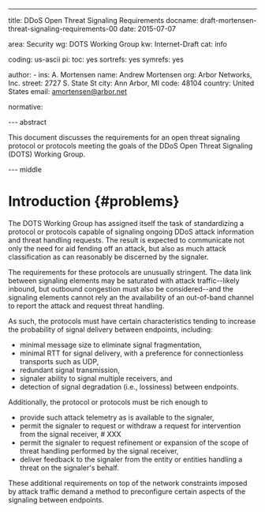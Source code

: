 ---
title: DDoS Open Threat Signaling Requirements
docname: draft-mortensen-threat-signaling-requirements-00
date: 2015-07-07

area: Security
wg: DOTS Working Group
kw: Internet-Draft
cat: info

coding: us-ascii
pi:
  toc: yes
  sortrefs: yes
  symrefs: yes

author:
      -
        ins: A. Mortensen
        name: Andrew Mortensen
        org: Arbor Networks, Inc.
        street: 2727 S. State St
        city: Ann Arbor, MI
        code: 48104
        country: United States
        email: amortensen@arbor.net

normative:

--- abstract

This document discusses the requirements for an open threat signaling protocol
or protocols meeting the goals of the DDoS Open Threat Signaling (DOTS)
Working Group.


--- middle

Introduction            {#problems}
============
The DOTS Working Group has assigned itself the task of standardizing a protocol
or protocols capable of signaling ongoing DDoS attack information and threat
handling requests. The result is expected to communicate not only the need for
aid fending off an attack, but also as much attack classification as can
reasonably be discerned by the signaler.

The requirements for these protocols are unusually stringent. The data link
between signaling elements may be saturated with attack traffic--likely inbound,
but outbound congestion must also be considered--and the signaling elements
cannot rely an the availability of an out-of-band channel to report the attack
and request threat handling.

As such, the protocols must have certain characteristics tending to increase
the probability of signal delivery between endpoints, including:

* minimal message size to eliminate signal fragmentation,
* minimal RTT for signal delivery, with a preference for connectionless
  transports such as UDP,
* redundant signal transmission,
* signaler ability to signal multiple receivers, and
* detection of signal degradation (i.e., lossiness) between endpoints.

Additionally, the protocol or protocols must be rich enough to

* provide such attack telemetry as is available to the signaler,
* permit the signaler to request or withdraw a request for intervention
  from the signal receiver, # XXX
* permit the signaler to request refinement or expansion of the scope of threat
  handling performed by the signal receiver,
* deliver feedback to the signaler from the entity or entities handling a
  threat on the signaler's behalf.

These additional requirements on top of the network constraints imposed by
attack traffic demand a method to preconfigure certain aspects of the signaling
between endpoints.
